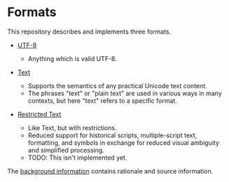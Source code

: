 # Formats

This repository describes and implements three formats.

 - [UTF-8](utf-8.md)
   - Anything which is valid UTF-8.

 - [Text](text.md)
   - Supports the semantics of any practical Unicode text content.
   - The phrases "text" or "plain text" are used in various ways in many
     contexts, but here "text" refers to a specific format.

 - [Restricted Text](restricted-text.md)
   - Like Text, but with restrictions.
   - Reduced support for historical scripts, multiple-script text,
     formatting, and symbols in exchange for reduced visual ambiguity
     and simplified processing.
   - TODO: This isn't implemented yet.

The [background information] contains rationale and source information.

[background information]: background.md
